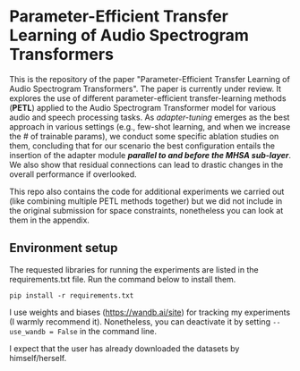 # Parameter-Efficient Transfer Learning of Audio Spectrogram Transformers
This is the repository of the paper "Parameter-Efficient Transfer Learning of Audio Spectrogram Transformers". The paper is currently under review. It explores the use of different parameter-efficient transfer-learning methods (**PETL**) applied to the Audio Spectrogram Transformer model for various audio and speech processing tasks. As *adapter-tuning* emerges as the best approach in various settings (e.g., few-shot learning, and when we increase the # of trainable params), we conduct some specific ablation studies on them, concluding that for our scenario the best configuration entails the insertion of the adapter module ***parallel to and before the MHSA sub-layer***. We also show that residual connections can lead to drastic changes in the overall performance if overlooked.  

This repo also contains the code for additional experiments we carried out (like combining multiple PETL methods together) but we did not include in the original submission for space constraints, nonetheless you can look at them in the appendix. 




## Environment setup
The requested libraries for running the experiments are listed in the requirements.txt file. Run the command below to install them.   

```
pip install -r requirements.txt
```

I use weights and biases (https://wandb.ai/site) for tracking my experiments (I warmly recommend it). Nonetheless, you can deactivate it by setting `--use_wandb = False` in the command line.

I expect that the user has already downloaded the datasets by himself/herself.
